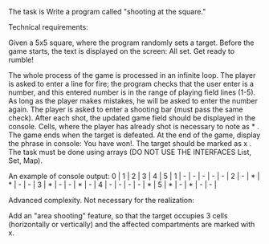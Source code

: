The task is
Write a program called "shooting at the square."

Technical requirements:

Given a 5x5 square, where the program randomly sets a target.
Before the game starts, the text is displayed on the screen: All set. Get ready to rumble!

The whole process of the game is processed in an infinite loop.
The player is asked to enter a line for fire; the program checks that the  user enter is a number, and this entered number is in the range of playing field lines (1-5). As long as the player makes mistakes, he will be asked to enter the number again.
The player is asked to enter a shooting bar (must pass the same check).
After each shot, the updated game field should be displayed in the console. Cells, where the player has already shot is necessary to note as * .
The game ends when the target is defeated. At the end of the game, display the phrase in console: You have won!. The target should be marked as x .
The task must be done using arrays (DO NOT USE THE INTERFACES List, Set, Map).

An example of console output:
 0 | 1 | 2 | 3 | 4 | 5 |
 1 | - | - | - | - | - |
 2 | - | * | * | - | - |
 3 | * | - | - | * | - |
 4 | - | - | - | - | * |
 5 | * | - | * | - | - |

Advanced complexity. Not necessary for the realization:

Add an "area shooting" feature, so that the target occupies 3 cells (horizontally or vertically) and the affected compartments are marked with x.
